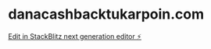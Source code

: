 # danacashbacktukarpoin.com

[Edit in StackBlitz next generation editor ⚡️](https://stackblitz.com/~/github.com/rahayu1991/danacashbacktukarpoin.com)